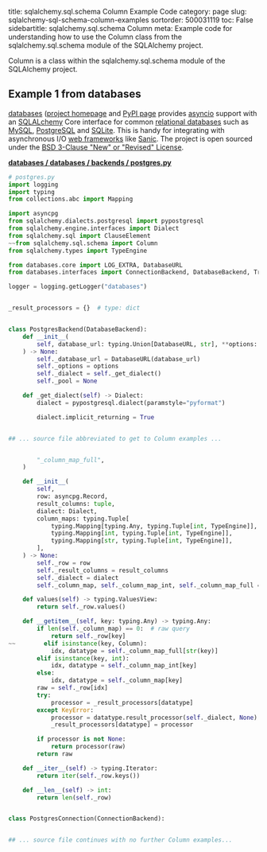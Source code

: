 title: sqlalchemy.sql.schema Column Example Code
category: page
slug: sqlalchemy-sql-schema-column-examples
sortorder: 500031119
toc: False
sidebartitle: sqlalchemy.sql.schema Column
meta: Example code for understanding how to use the Column class from the sqlalchemy.sql.schema module of the SQLAlchemy project.


Column is a class within the sqlalchemy.sql.schema module of the SQLAlchemy project.


## Example 1 from databases
[databases](https://github.com/encode/databases)
([project homepage](https://www.encode.io/databases/)
and
[PyPI page](https://pypi.org/project/databases/) provides
[asyncio](https://docs.python.org/3/library/asyncio.html) support
with an [SQLALchemy](/sqlalchemy.html) Core interface for common
[relational databases](/databases.html) such as [MySQL](/mysql.html),
[PostgreSQL](/postgresql.html) and [SQLite](/sqlite.html). This is
handy for integrating with asynchronous I/O
[web frameworks](/web-frameworks.html) like [Sanic](/sanic.html).
The project is open sourced under the
[BSD 3-Clause "New" or "Revised" License](https://github.com/encode/databases/blob/master/LICENSE.md).

[**databases / databases / backends / postgres.py**](https://github.com/encode/databases/blob/master/databases/backends/postgres.py)

```python
# postgres.py
import logging
import typing
from collections.abc import Mapping

import asyncpg
from sqlalchemy.dialects.postgresql import pypostgresql
from sqlalchemy.engine.interfaces import Dialect
from sqlalchemy.sql import ClauseElement
~~from sqlalchemy.sql.schema import Column
from sqlalchemy.types import TypeEngine

from databases.core import LOG_EXTRA, DatabaseURL
from databases.interfaces import ConnectionBackend, DatabaseBackend, TransactionBackend

logger = logging.getLogger("databases")


_result_processors = {}  # type: dict


class PostgresBackend(DatabaseBackend):
    def __init__(
        self, database_url: typing.Union[DatabaseURL, str], **options: typing.Any
    ) -> None:
        self._database_url = DatabaseURL(database_url)
        self._options = options
        self._dialect = self._get_dialect()
        self._pool = None

    def _get_dialect(self) -> Dialect:
        dialect = pypostgresql.dialect(paramstyle="pyformat")

        dialect.implicit_returning = True


## ... source file abbreviated to get to Column examples ...


        "_column_map_full",
    )

    def __init__(
        self,
        row: asyncpg.Record,
        result_columns: tuple,
        dialect: Dialect,
        column_maps: typing.Tuple[
            typing.Mapping[typing.Any, typing.Tuple[int, TypeEngine]],
            typing.Mapping[int, typing.Tuple[int, TypeEngine]],
            typing.Mapping[str, typing.Tuple[int, TypeEngine]],
        ],
    ) -> None:
        self._row = row
        self._result_columns = result_columns
        self._dialect = dialect
        self._column_map, self._column_map_int, self._column_map_full = column_maps

    def values(self) -> typing.ValuesView:
        return self._row.values()

    def __getitem__(self, key: typing.Any) -> typing.Any:
        if len(self._column_map) == 0:  # raw query
            return self._row[key]
~~        elif isinstance(key, Column):
            idx, datatype = self._column_map_full[str(key)]
        elif isinstance(key, int):
            idx, datatype = self._column_map_int[key]
        else:
            idx, datatype = self._column_map[key]
        raw = self._row[idx]
        try:
            processor = _result_processors[datatype]
        except KeyError:
            processor = datatype.result_processor(self._dialect, None)
            _result_processors[datatype] = processor

        if processor is not None:
            return processor(raw)
        return raw

    def __iter__(self) -> typing.Iterator:
        return iter(self._row.keys())

    def __len__(self) -> int:
        return len(self._row)


class PostgresConnection(ConnectionBackend):


## ... source file continues with no further Column examples...

```

